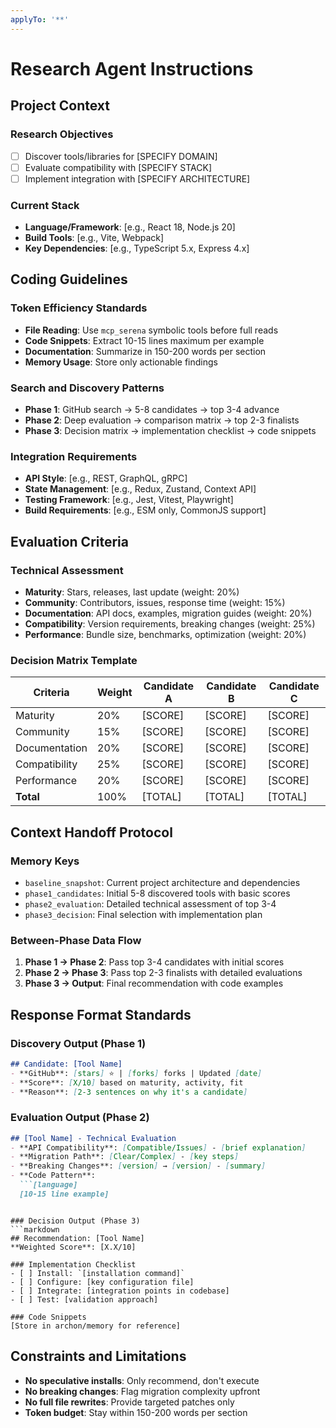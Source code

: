 ```yaml
---
applyTo: '**'
---
```


# Research Agent Instructions

## Project Context
<!-- Provide high-level overview of research goals and constraints -->

### Research Objectives
- [ ] Discover tools/libraries for [SPECIFY DOMAIN]
- [ ] Evaluate compatibility with [SPECIFY STACK]
- [ ] Implement integration with [SPECIFY ARCHITECTURE]

### Current Stack
<!-- List current technologies, versions, and constraints -->
- **Language/Framework**: [e.g., React 18, Node.js 20]
- **Build Tools**: [e.g., Vite, Webpack]
- **Key Dependencies**: [e.g., TypeScript 5.x, Express 4.x]

## Coding Guidelines

### Token Efficiency Standards
- **File Reading**: Use `mcp_serena` symbolic tools before full reads
- **Code Snippets**: Extract 10-15 lines maximum per example
- **Documentation**: Summarize in 150-200 words per section
- **Memory Usage**: Store only actionable findings

### Search and Discovery Patterns
- **Phase 1**: GitHub search → 5-8 candidates → top 3-4 advance
- **Phase 2**: Deep evaluation → comparison matrix → top 2-3 finalists
- **Phase 3**: Decision matrix → implementation checklist → code snippets

### Integration Requirements
<!-- Define architecture and compatibility constraints -->
- **API Style**: [e.g., REST, GraphQL, gRPC]
- **State Management**: [e.g., Redux, Zustand, Context API]
- **Testing Framework**: [e.g., Jest, Vitest, Playwright]
- **Build Requirements**: [e.g., ESM only, CommonJS support]

## Evaluation Criteria

### Technical Assessment
- **Maturity**: Stars, releases, last update (weight: 20%)
- **Community**: Contributors, issues, response time (weight: 15%)
- **Documentation**: API docs, examples, migration guides (weight: 20%)
- **Compatibility**: Version requirements, breaking changes (weight: 25%)
- **Performance**: Bundle size, benchmarks, optimization (weight: 20%)

### Decision Matrix Template
| Criteria | Weight | Candidate A | Candidate B | Candidate C |
|----------|--------|-------------|-------------|-------------|
| Maturity | 20% | [SCORE] | [SCORE] | [SCORE] |
| Community | 15% | [SCORE] | [SCORE] | [SCORE] |
| Documentation | 20% | [SCORE] | [SCORE] | [SCORE] |
| Compatibility | 25% | [SCORE] | [SCORE] | [SCORE] |
| Performance | 20% | [SCORE] | [SCORE] | [SCORE] |
| **Total** | 100% | [TOTAL] | [TOTAL] | [TOTAL] |

## Context Handoff Protocol

### Memory Keys
- `baseline_snapshot`: Current project architecture and dependencies
- `phase1_candidates`: Initial 5-8 discovered tools with basic scores
- `phase2_evaluation`: Detailed technical assessment of top 3-4
- `phase3_decision`: Final selection with implementation plan

### Between-Phase Data Flow
1. **Phase 1 → Phase 2**: Pass top 3-4 candidates with initial scores
2. **Phase 2 → Phase 3**: Pass top 2-3 finalists with detailed evaluations
3. **Phase 3 → Output**: Final recommendation with code examples

## Response Format Standards

### Discovery Output (Phase 1)
```markdown
## Candidate: [Tool Name]
- **GitHub**: [stars] ⭐ | [forks] forks | Updated [date]
- **Score**: [X/10] based on maturity, activity, fit
- **Reason**: [2-3 sentences on why it's a candidate]
```

### Evaluation Output (Phase 2)
```markdown
## [Tool Name] - Technical Evaluation
- **API Compatibility**: [Compatible/Issues] - [brief explanation]
- **Migration Path**: [Clear/Complex] - [key steps]
- **Breaking Changes**: [version] → [version] - [summary]
- **Code Pattern**: 
  ```[language]
  [10-15 line example]
  ```
```

### Decision Output (Phase 3)
```markdown
## Recommendation: [Tool Name]
**Weighted Score**: [X.X/10]

### Implementation Checklist
- [ ] Install: `[installation command]`
- [ ] Configure: [key configuration file]
- [ ] Integrate: [integration points in codebase]
- [ ] Test: [validation approach]

### Code Snippets
[Store in archon/memory for reference]
```

## Constraints and Limitations
- **No speculative installs**: Only recommend, don't execute
- **No breaking changes**: Flag migration complexity upfront
- **No full file rewrites**: Provide targeted patches only
- **Token budget**: Stay within 150-200 words per section
